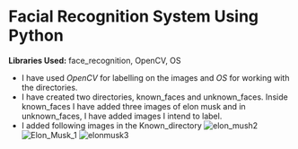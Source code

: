 # Facial Recognition System Using Python

**Libraries Used:** face_recognition, OpenCV, OS

- I have used _OpenCV_ for labelling on the images and _OS_ for working with the directories.
- I have created two directories, known_faces and unknown_faces. Inside known_faces I have added three images of elon musk and in unknown_faces, I have added images I intend to label.
- I added following images in the Known_directory
![elon_mush2](https://user-images.githubusercontent.com/84052591/132956383-6d845442-75d6-4958-8a24-26a234ed609e.jpeg)
![Elon_Musk_1](https://user-images.githubusercontent.com/84052591/132956385-19984a97-4277-4c96-9d68-3ed15c532024.jpeg)
![elonmusk3](https://user-images.githubusercontent.com/84052591/132956386-49e7ab9b-14f3-4ebb-9254-50de124aa6ba.jpeg)

